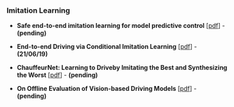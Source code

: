 
### Imitation Learning

- **Safe end-to-end imitation learning for model predictive control** [[pdf](https://arxiv.org/pdf/1803.10231v3.pdf)] - **(pending)**

- **End-to-end Driving via Conditional Imitation Learning** [[pdf](https://arxiv.org/pdf/1710.02410.pdf)] -**(21/06/19)**

- **ChauffeurNet:  Learning to Driveby Imitating the Best and Synthesizing the Worst** [[pdf](https://arxiv.org/pdf/1812.03079v1.pdf)] - **(pending)**

- **On Offline Evaluation of Vision-based Driving Models** [[pdf](https://arxiv.org/pdf/1809.04843v1.pdf)] - **(pending)**
